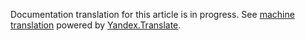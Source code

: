 Documentation translation for this article is in progress.
See
[machine translation](https://z5h64q92x9.net/proxy_u/ru-en.en/http/hhru.github.io/api/rendered-docs/docs/metro.md) powered by
[Yandex.Translate](https://translate.yandex.com/translate).
